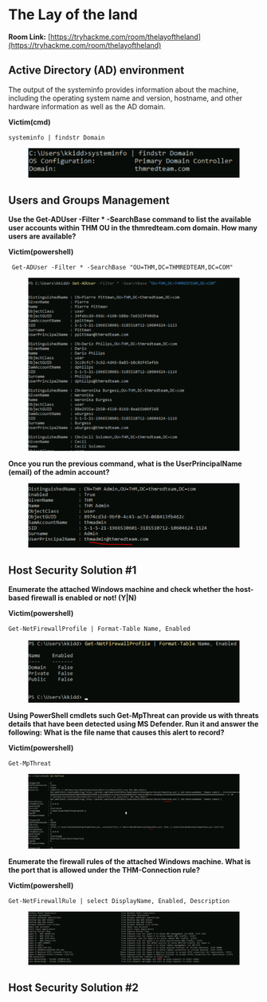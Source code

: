 # The Lay of the land

**Room Link:** [https://tryhackme.com/room/thelayoftheland](https://tryhackme.com/room/thelayoftheland)



## Active Directory (AD) environment

The output of the systeminfo provides information about the machine, including the operating system name and version, hostname, and other hardware information as well as the AD domain.

**Victim(cmd)**

```
systeminfo | findstr Domain
```

<figure><img src="../../.gitbook/assets/image.png" alt=""><figcaption></figcaption></figure>

## Users and Groups Management

**Use the Get-ADUser -Filter \* -SearchBase command to list the available user accounts within THM OU in the thmredteam.com domain. How many users are available?**

**Victim(powershell)**

```
 Get-ADUser -Filter * -SearchBase "OU=THM,DC=THMREDTEAM,DC=COM"
```

<figure><img src="../../.gitbook/assets/image (2).png" alt=""><figcaption></figcaption></figure>

**Once you run the previous command, what is the UserPrincipalName (email) of the admin account?**

<figure><img src="../../.gitbook/assets/image (7).png" alt=""><figcaption></figcaption></figure>

## Host Security Solution #1



**Enumerate the attached Windows machine and check whether the host-based firewall is enabled or not! (Y|N)**

**Victim(powershell)**

```
Get-NetFirewallProfile | Format-Table Name, Enabled
```

<figure><img src="../../.gitbook/assets/image (16).png" alt=""><figcaption></figcaption></figure>

**Using PowerShell cmdlets such Get-MpThreat can provide us with threats details that have been detected using MS Defender. Run it and answer the following: What is the file name that causes this alert to record?**

**Victim(powershell)**

```
Get-MpThreat
```

<figure><img src="../../.gitbook/assets/image (94).png" alt=""><figcaption></figcaption></figure>



**Enumerate the firewall rules of the attached Windows machine. What is the port that is allowed under the THM-Connection rule?**

**Victim(powershell)**

```
Get-NetFirewallRule | select DisplayName, Enabled, Description
```

<figure><img src="../../.gitbook/assets/image (95).png" alt=""><figcaption></figcaption></figure>

## Host Security Solution #2
